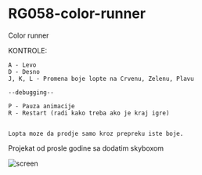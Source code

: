 # RG058-color-runner
Color runner

KONTROLE:

	A - Levo
	D - Desno
	J, K, L - Promena boje lopte na Crvenu, Zelenu, Plavu
	
	--debugging--
	
	P - Pauza animacije
	R - Restart (radi kako treba ako je kraj igre)
	
	
	Lopta moze da prodje samo kroz prepreku iste boje.

Projekat od prosle godine sa dodatim skyboxom

![screen](https://github.com/MATF-RG17/RG058-color-runner/blob/master/Screenshots/Screenshot%20from%202018-08-15%2019-06-07.png?raw=true "latest screenshot")
